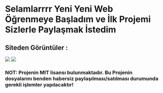 <h1>Selamlarrrr Yeni Yeni Web Öğrenmeye Başladım ve İlk Projemi Sizlerle Paylaşmak İstedim</h1>

<h2> Siteden Görüntüler : </h2>

<img src="https://i.hizliresim.com/mgumv83.jpg" ></img>
<img src="https://i.hizliresim.com/ca66z8c.jpg"> </img>


### NOT: Projenin MIT lisansı bulunmaktadır. Bu Projenin dosyalarını benden habersiz paylaşılması/satılması durumunda gerekli işlemler yapılacaktır!
